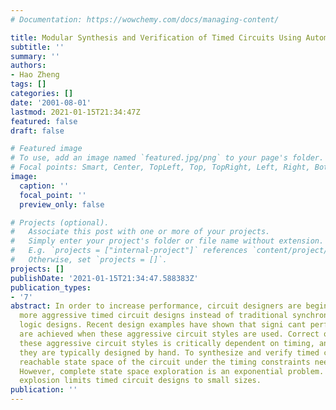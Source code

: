 ```yaml
---
# Documentation: https://wowchemy.com/docs/managing-content/

title: Modular Synthesis and Verification of Timed Circuits Using Automatic Abstraction
subtitle: ''
summary: ''
authors:
- Hao Zheng
tags: []
categories: []
date: '2001-08-01'
lastmod: 2021-01-15T21:34:47Z
featured: false
draft: false

# Featured image
# To use, add an image named `featured.jpg/png` to your page's folder.
# Focal points: Smart, Center, TopLeft, Top, TopRight, Left, Right, BottomLeft, Bottom, BottomRight.
image:
  caption: ''
  focal_point: ''
  preview_only: false

# Projects (optional).
#   Associate this post with one or more of your projects.
#   Simply enter your project's folder or file name without extension.
#   E.g. `projects = ["internal-project"]` references `content/project/deep-learning/index.md`.
#   Otherwise, set `projects = []`.
projects: []
publishDate: '2021-01-15T21:34:47.588383Z'
publication_types:
- '7'
abstract: In order to increase performance, circuit designers are beginning to use
  more aggressive timed circuit designs instead of traditional synchronous static
  logic designs. Recent design examples have shown that signi cant performance gains
  are achieved when these aggressive circuit styles are used. Correct operation of
  these aggressive circuit styles is critically dependent on timing, and in industry
  they are typically designed by hand. To synthesize and verify timed circuits, the
  reachable state space of the circuit under the timing constraints needs to be explored.
  However, complete state space exploration is an exponential problem. State space
  explosion limits timed circuit designs to small sizes.
publication: ''
---
```

